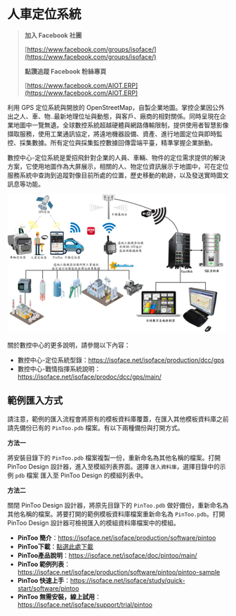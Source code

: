 # 人車定位系統

> **加入 Facebook 社團**
>
> [https://www.facebook.com/groups/isoface/](https://www.facebook.com/groups/isoface/)
> 
> **點讚追蹤 Facebook 粉絲專頁**
> 
> [https://www.facebook.com/AIOT.ERP](https://www.facebook.com/AIOT.ERP)

利用 GPS 定位系統與開放的 OpenStreetMap，自製企業地圖。掌控企業因公外出之人、車、物..最新地理位址與動態，與客戶、廠商的相對關係。同時呈現在企業地圖中一覽無遺。全球數控系統超越硬體與網路傳輸限制，提供使用者智慧影像擷取服務，使用工業通訊協定，將遠地機器設備、資產、進行地圖定位與即時監控、採集數據。所有定位與採集監控數據回傳雲端平臺，精準掌握企業脈動。

數控中心-定位系統是愛招飛針對企業的人員、車輛、物件的定位需求提供的解決方案，它使用地圖作為大屏展示，相關的人、物定位資訊展示于地圖中，可在定位服務系統中查詢到追蹤對像目前所處的位置，歷史移動的軌跡，以及發送實時圖文訊息等功能。

![](images/gp_04.png)

關於數控中心的更多說明，請參閱以下內容：

* 數控中心-定位系統型錄：https://isoface.net/isoface/production/dcc/gps
* 數控中心-戰情指揮系統說明：https://isoface.net/isoface/prodoc/dcc/gps/main/

## 範例匯入方式

請注意，範例的匯入流程會將原有的模板資料庫覆蓋，在匯入其他模板資料庫之前請先備份已有的 `PinToo.pdb` 檔案。有以下兩種備份與打開方式。

**方法一**

將安裝目錄下的 `PinToo.pdb` 檔案複製一份，重新命名為其他名稱的檔案。打開 PinToo Design 設計器，進入至模組列表界面。選擇 `匯入資料庫`，選擇目錄中的示例 `pdb` 檔案 匯入至 PinToo Design 的模組列表中。

**方法二**

關閉 PinToo Design 設計器，將原先目錄下的 `PinToo.pdb` 做好備份，重新命名為其他名稱的檔案。將要打開的範例模板資料庫檔案重新命名為 `PinToo.pdb`。打開 PinToo Design 設計器可檢視匯入的模組資料庫檔案中的模組。


* **PinToo 簡介**：https://isoface.net/isoface/production/software/pintoo
* **PinToo下載**：[點選此處下載](https://github.com/isoface-iot/PinToo/releases/latest)
* **PinToo產品說明**：https://isoface.net/isoface/doc/pintoo/main/
* **PinToo 範例列表**：https://isoface.net/isoface/production/software/pintoo/pintoo-sample
* **PinToo 快速上手**：https://isoface.net/isoface/study/quick-start/software/pintoo
* **PinToo 無需安裝，線上試用**：https://isoface.net/isoface/support/trial/pintoo